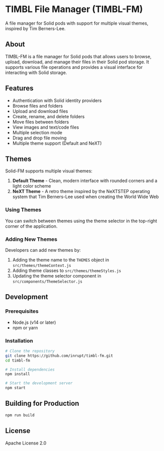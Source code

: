 # TIMBL File Manager (TIMBL-FM)

A file manager for Solid pods with support for multiple visual themes, inspired by Tim Berners-Lee.

## About

TIMBL-FM is a file manager for Solid pods that allows users to browse, upload, download, and manage their files in their Solid pod storage. It supports various file operations and provides a visual interface for interacting with Solid storage.

## Features

- Authentication with Solid identity providers
- Browse files and folders
- Upload and download files
- Create, rename, and delete folders
- Move files between folders
- View images and text/code files
- Multiple selection mode
- Drag and drop file moving
- Multiple theme support (Default and NeXT)

## Themes

Solid-FM supports multiple visual themes:

1. **Default Theme** - Clean, modern interface with rounded corners and a light color scheme
2. **NeXT Theme** - A retro theme inspired by the NeXTSTEP operating system that Tim Berners-Lee used when creating the World Wide Web

### Using Themes

You can switch between themes using the theme selector in the top-right corner of the application.

### Adding New Themes

Developers can add new themes by:

1. Adding the theme name to the `THEMES` object in `src/themes/themeContext.js`
2. Adding theme classes to `src/themes/themeStyles.js`
3. Updating the theme selector component in `src/components/ThemeSelector.js`

## Development

### Prerequisites

- Node.js (v14 or later)
- npm or yarn

### Installation

```bash
# Clone the repository
git clone https://github.com/inrupt/timbl-fm.git
cd timbl-fm

# Install dependencies
npm install

# Start the development server
npm start
```

## Building for Production

```bash
npm run build
```

## License

Apache License 2.0